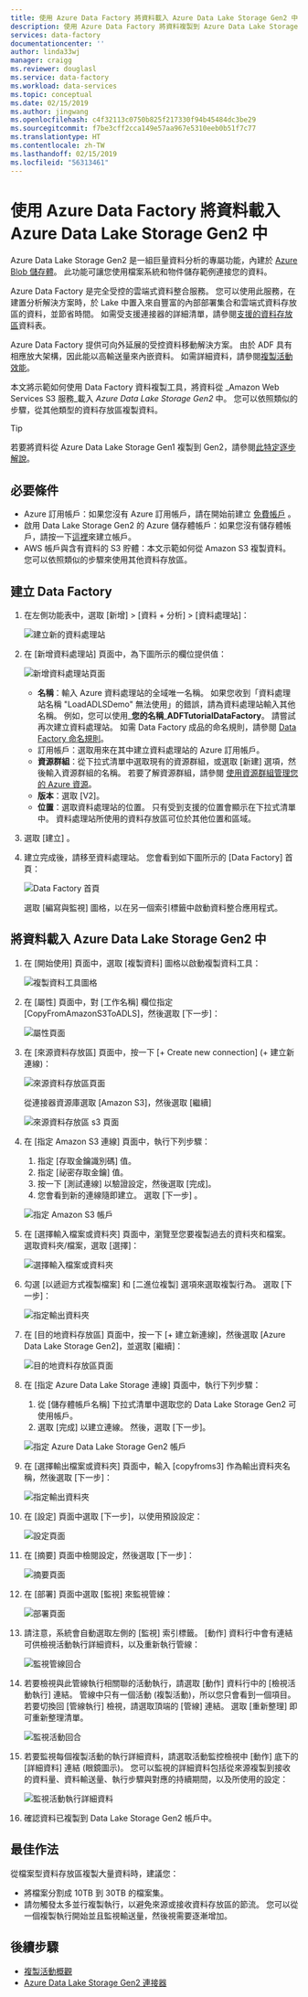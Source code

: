 ```yaml
---
title: 使用 Azure Data Factory 將資料載入 Azure Data Lake Storage Gen2 中
description: 使用 Azure Data Factory 將資料複製到 Azure Data Lake Storage Gen2
services: data-factory
documentationcenter: ''
author: linda33wj
manager: craigg
ms.reviewer: douglasl
ms.service: data-factory
ms.workload: data-services
ms.topic: conceptual
ms.date: 02/15/2019
ms.author: jingwang
ms.openlocfilehash: c4f32113c0750b825f217330f94b45484dc3be29
ms.sourcegitcommit: f7be3cff2cca149e57aa967e5310eeb0b51f7c77
ms.translationtype: HT
ms.contentlocale: zh-TW
ms.lasthandoff: 02/15/2019
ms.locfileid: "56313461"
---
```

# <a name="load-data-into-azure-data-lake-storage-gen2-with-azure-data-factory"></a>使用 Azure Data Factory 將資料載入 Azure Data Lake Storage Gen2 中

Azure Data Lake Storage Gen2 是一組巨量資料分析的專屬功能，內建於 [Azure Blob 儲存體](../storage/blobs/storage-blobs-introduction.md)。 此功能可讓您使用檔案系統和物件儲存範例連接您的資料。

Azure Data Factory 是完全受控的雲端式資料整合服務。 您可以使用此服務，在建置分析解決方案時，於 Lake 中置入來自豐富的內部部署集合和雲端式資料存放區的資料，並節省時間。 如需受支援連接器的詳細清單，請參閱[支援的資料存放區](copy-activity-overview.md#supported-data-stores-and-formats)資料表。

Azure Data Factory 提供可向外延展的受控資料移動解決方案。 由於 ADF 具有相應放大架構，因此能以高輸送量來內嵌資料。 如需詳細資料，請參閱[複製活動效能](copy-activity-performance.md)。

本文將示範如何使用 Data Factory 資料複製工具，將資料從 _Amazon Web Services S3 服務_載入 _Azure Data Lake Storage Gen2_ 中。 您可以依照類似的步驟，從其他類型的資料存放區複製資料。

>[!TIP]
>若要將資料從 Azure Data Lake Storage Gen1 複製到 Gen2，請參閱[此特定逐步解說](load-azure-data-lake-storage-gen2-from-gen1.md)。

## <a name="prerequisites"></a>必要條件

* Azure 訂用帳戶：如果您沒有 Azure 訂用帳戶，請在開始前建立 [免費帳戶](https://azure.microsoft.com/free/) 。
* 啟用 Data Lake Storage Gen2 的 Azure 儲存體帳戶：如果您沒有儲存體帳戶，請按一下[這裡](https://ms.portal.azure.com/#create/Microsoft.StorageAccount-ARM)來建立帳戶。
* AWS 帳戶與含有資料的 S3 貯體：本文示範如何從 Amazon S3 複製資料。 您可以依照類似的步驟來使用其他資料存放區。

## <a name="create-a-data-factory"></a>建立 Data Factory

1. 在左側功能表中，選取 [新增] > [資料 + 分析] > [資料處理站]：
   
   ![建立新的資料處理站](./media/load-azure-data-lake-storage-gen2/new-azure-data-factory-menu.png)
2. 在 [新增資料處理站] 頁面中，為下圖所示的欄位提供值： 
      
   ![新增資料處理站頁面](./media/load-azure-data-lake-storage-gen2//new-azure-data-factory.png)
 
    * **名稱**：輸入 Azure 資料處理站的全域唯一名稱。 如果您收到「資料處理站名稱 \"LoadADLSDemo\" 無法使用」的錯誤，請為資料處理站輸入其他名稱。 例如，您可以使用_**您的名稱**_**ADFTutorialDataFactory**。 請嘗試再次建立資料處理站。 如需 Data Factory 成品的命名規則，請參閱 [Data Factory 命名規則](naming-rules.md)。
    * 訂用帳戶：選取用來在其中建立資料處理站的 Azure 訂用帳戶。 
    * **資源群組**：從下拉式清單中選取現有的資源群組，或選取 [新建] 選項，然後輸入資源群組的名稱。 若要了解資源群組，請參閱 [使用資源群組管理您的 Azure 資源](../azure-resource-manager/resource-group-overview.md)。  
    * **版本**：選取 [V2]。
    * **位置**：選取資料處理站的位置。 只有受到支援的位置會顯示在下拉式清單中。 資料處理站所使用的資料存放區可位於其他位置和區域。 

3. 選取 [建立] 。
4. 建立完成後，請移至資料處理站。 您會看到如下圖所示的 [Data Factory] 首頁： 
   
   ![Data Factory 首頁](./media/load-azure-data-lake-storage-gen2/data-factory-home-page.png)

   選取 [編寫與監視] 圖格，以在另一個索引標籤中啟動資料整合應用程式。

## <a name="load-data-into-azure-data-lake-storage-gen2"></a>將資料載入 Azure Data Lake Storage Gen2 中

1. 在 [開始使用] 頁面中，選取 [複製資料] 圖格以啟動複製資料工具： 

   ![複製資料工具圖格](./media/load-azure-data-lake-storage-gen2/copy-data-tool-tile.png)
2. 在 [屬性] 頁面中，對 [工作名稱] 欄位指定 [CopyFromAmazonS3ToADLS]，然後選取 [下一步]：

    ![屬性頁面](./media/load-azure-data-lake-storage-gen2/copy-data-tool-properties-page.png)
3. 在 [來源資料存放區] 頁面中，按一下 [+ Create new connection] \(+ 建立新連線\)：

    ![來源資料存放區頁面](./media/load-azure-data-lake-storage-gen2/source-data-store-page.png)
    
    從連接器資源庫選取 [Amazon S3]，然後選取 [繼續]
    
    ![來源資料存放區 s3 頁面](./media/load-azure-data-lake-storage-gen2/source-data-store-page-s3.png)
    
4. 在 [指定 Amazon S3 連線] 頁面中，執行下列步驟：

    1. 指定 [存取金鑰識別碼] 值。
    2. 指定 [祕密存取金鑰] 值。
    3. 按一下 [測試連線] 以驗證設定，然後選取 [完成]。
    4. 您會看到新的連線隨即建立。 選取 [下一步] 。
   
    ![指定 Amazon S3 帳戶](./media/load-azure-data-lake-storage-gen2/specify-amazon-s3-account.png)
      
5. 在 [選擇輸入檔案或資料夾] 頁面中，瀏覽至您要複製過去的資料夾和檔案。 選取資料夾/檔案，選取 [選擇]：

    ![選擇輸入檔案或資料夾](./media/load-azure-data-lake-storage-gen2/choose-input-folder.png)

6. 勾選 [以遞迴方式複製檔案] 和 [二進位複製] 選項來選取複製行為。 選取 [下一步]：

    ![指定輸出資料夾](./media/load-azure-data-lake-storage-gen2/specify-binary-copy.png)
    
7. 在 [目的地資料存放區] 頁面中，按一下 [+ 建立新連線]，然後選取 [Azure Data Lake Storage Gen2]，並選取 [繼續]：

    ![目的地資料存放區頁面](./media/load-azure-data-lake-storage-gen2/destination-data-storage-page.png)

8. 在 [指定 Azure Data Lake Storage 連線] 頁面中，執行下列步驟：

   1. 從 [儲存體帳戶名稱] 下拉式清單中選取您的 Data Lake Storage Gen2 可使用帳戶。
   2. 選取 [完成] 以建立連線。 然後，選取 [下一步]。
   
   ![指定 Azure Data Lake Storage Gen2 帳戶](./media/load-azure-data-lake-storage-gen2/specify-adls.png)

9. 在 [選擇輸出檔案或資料夾] 頁面中，輸入 [copyfroms3] 作為輸出資料夾名稱，然後選取 [下一步]： 

    ![指定輸出資料夾](./media/load-azure-data-lake-storage-gen2/specify-adls-path.png)

10. 在 [設定] 頁面中選取 [下一步]，以使用預設設定：

    ![設定頁面](./media/load-azure-data-lake-storage-gen2/copy-settings.png)
11. 在 [摘要] 頁面中檢閱設定，然後選取 [下一步]：

    ![摘要頁面](./media/load-azure-data-lake-storage-gen2/copy-summary.png)
12. 在 [部署] 頁面中選取 [監視] 來監視管線：

    ![部署頁面](./media/load-azure-data-lake-storage-gen2/deployment-page.png)
13. 請注意，系統會自動選取左側的 [監視] 索引標籤。 [動作] 資料行中會有連結可供檢視活動執行詳細資料，以及重新執行管線：

    ![監視管線回合](./media/load-azure-data-lake-storage-gen2/monitor-pipeline-runs.png)

14. 若要檢視與此管線執行相關聯的活動執行，請選取 [動作] 資料行中的 [檢視活動執行] 連結。 管線中只有一個活動 (複製活動)，所以您只會看到一個項目。 若要切換回 [管線執行] 檢視，請選取頂端的 [管線] 連結。 選取 [重新整理] 即可重新整理清單。 

    ![監視活動回合](./media/load-azure-data-lake-storage-gen2/monitor-activity-runs.png)

15. 若要監視每個複製活動的執行詳細資料，請選取活動監控檢視中 [動作] 底下的 [詳細資料] 連結 (眼鏡圖示)。 您可以監視的詳細資料包括從來源複製到接收的資料量、資料輸送量、執行步驟與對應的持續期間，以及所使用的設定：

    ![監視活動執行詳細資料](./media/load-azure-data-lake-storage-gen2/monitor-activity-run-details.png)

16. 確認資料已複製到 Data Lake Storage Gen2 帳戶中。

## <a name="best-practices"></a>最佳作法

從檔案型資料存放區複製大量資料時，建議您：

- 將檔案分割成 10TB 到 30TB 的檔案集。
- 請勿觸發太多並行複製執行，以避免來源或接收資料存放區的節流。 您可以從一個複製執行開始並且監視輸送量，然後視需要逐漸增加。

## <a name="next-steps"></a>後續步驟

* [複製活動概觀](copy-activity-overview.md)
* [Azure Data Lake Storage Gen2 連接器](connector-azure-data-lake-storage.md)